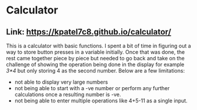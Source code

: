 # Calculator
## Link: https://kpatel7c8.github.io/calculator/

This is a calculator with basic functions.
I spent a bit of time in figuring out a way to store button presses in a variable initially. Once that was done, the rest came together piece by piece but needed to go back and take on the challenge of showing the operation being done in the display for example _3*4_ but only storing 4 as the second number.
Below are a few limitations:
- not able to display very large numbers
- not being able to start with a -ve number or perform any further calculations once a resulting number is -ve.
- not being able to enter multiple operations like 4+5-11 as a single input.
